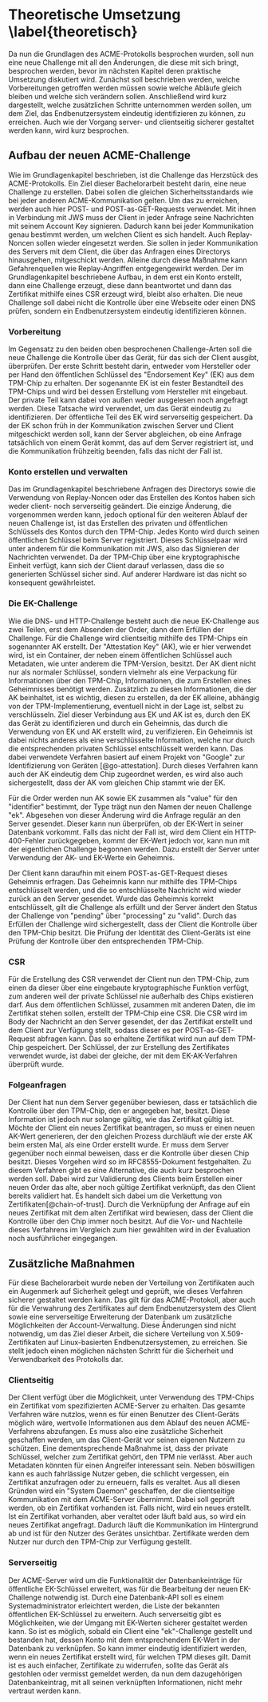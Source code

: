 # Theoretische Umsetzung \label{theoretisch}
Da nun die Grundlagen des ACME-Protokolls besprochen wurden, soll nun eine neue Challenge mit all den Änderungen, die diese mit sich bringt, besprochen werden, bevor im nächsten Kapitel deren praktische Umsetzung diskutiert wird. Zunächst soll beschrieben werden, welche Vorbereitungen getroffen werden müssen sowie welche Abläufe gleich bleiben und welche sich verändern sollen. Anschließend wird kurz dargestellt, welche zusätzlichen Schritte unternommen werden sollen, um dem Ziel, das Endbenutzersystem eindeutig identifizieren zu können, zu erreichen. Auch wie der Vorgang server- und clientseitig sicherer gestaltet werden kann, wird kurz besprochen.

## Aufbau der neuen ACME-Challenge
Wie im Grundlagenkapitel beschrieben, ist die Challenge das Herzstück des ACME-Protokolls. Ein Ziel dieser Bachelorarbeit besteht darin, eine neue Challenge zu erstellen. Dabei sollen die gleichen Sicherheitsstandards wie bei jeder anderen ACME-Kommunikation gelten. Um das zu erreichen, werden auch hier POST- und POST-as-GET-Requests verwendet. Mit ihnen in Verbindung mit JWS muss der Client in jeder Anfrage seine Nachrichten mit seinem Account Key signieren. Dadurch kann bei jeder Kommunikation genau bestimmt werden, um welchen Client es sich handelt. Auch Replay-Noncen sollen wieder eingesetzt werden. Sie sollen in jeder Kommunikation des Servers mit dem Client, die über das Anfragen eines Directorys hinausgehen, mitgeschickt werden. Alleine durch diese Maßnahme kann Gefahrenquellen wie Replay-Angriffen entgegengewirkt werden. Der im Grundlagenkapitel beschriebene Aufbau, in dem erst ein Konto erstellt, dann eine Challenge erzeugt, diese dann beantwortet und dann das Zertifikat mithilfe eines CSR erzeugt wird, bleibt also erhalten. Die neue Challenge soll dabei nicht die Kontrolle über eine Webseite oder einen DNS prüfen, sondern ein Endbenutzersystem eindeutig identifizieren können.

### Vorbereitung
Im Gegensatz zu den beiden oben besprochenen Challenge-Arten soll die neue Challenge die Kontrolle über das Gerät, für das sich der Client ausgibt, überprüfen. Der erste Schritt besteht darin, entweder vom Hersteller oder per Hand den öffentlichen Schlüssel des "Endorsement Key" (EK) aus dem TPM-Chip zu erhalten. Der sogenannte EK ist ein fester Bestandteil des TPM-Chips und wird bei dessen Erstellung vom Hersteller mit eingebaut. Der private Teil kann dabei von außen weder ausgelesen noch angefragt werden. Diese Tatsache wird verwendet, um das Gerät eindeutig zu identifizieren. Der öffentliche Teil des EK wird serverseitig gespeichert. Da der EK schon früh in der Kommunikation zwischen Server und Client mitgeschickt werden soll, kann der Server abgleichen, ob eine Anfrage tatsächlich von einem Gerät kommt, das auf dem Server registriert ist, und die Kommunikation frühzeitig beenden, falls das nicht der Fall ist.

### Konto erstellen und verwalten
Das im Grundlagenkapitel beschriebene Anfragen des Directorys sowie die Verwendung von Replay-Noncen oder das Erstellen des Kontos haben sich weder client- noch serverseitig geändert. Die einzige Änderung, die vorgenommen werden kann, jedoch optional für den weiteren Ablauf der neuen Challenge ist, ist das Erstellen des privaten und öffentlichen Schlüssels des Kontos durch den TPM-Chip. Jedes Konto wird durch seinen öffentlichen Schlüssel beim Server registriert. Dieses Schlüsselpaar wird unter anderem für die Kommunikation mit JWS, also das Signieren der Nachrichten verwendet. Da der TPM-Chip über eine kryptographische Einheit verfügt, kann sich der Client darauf verlassen, dass die so generierten Schlüssel sicher sind. Auf anderer Hardware ist das nicht so konsequent gewährleistet.

### Die EK-Challenge
Wie die DNS- und HTTP-Challenge besteht auch die neue EK-Challenge aus zwei Teilen, erst dem Absenden der Order, dann dem Erfüllen der Challenge.
Für die Challenge wird clientseitig mithilfe des TPM-Chips ein sogenannter AK erstellt. Der "Attestation Key" (AK), wie er hier verwendet wird, ist ein Container, der neben einem öffentlichen Schlüssel auch Metadaten, wie unter anderem die TPM-Version, besitzt. Der AK dient nicht nur als normaler Schlüssel, sondern vielmehr als eine Verpackung für Informationen über den TPM-Chip, Informationen, die zum Erstellen eines Geheimnisses benötigt werden. Zusätzlich zu diesen Informationen, die der AK beinhaltet, ist es wichtig, diesen zu erstellen, da der EK alleine, abhängig von der TPM-Implementierung, eventuell nicht in der Lage ist, selbst zu verschlüsseln. Ziel dieser Verbindung aus EK und AK ist es, durch den EK das Gerät zu identifizieren und durch ein Geheimnis, das durch die Verwendung von EK und AK erstellt wird, zu verifizieren. Ein Geheimnis ist dabei nichts anderes als eine verschlüsselte Information, welche nur durch die entsprechenden privaten Schlüssel entschlüsselt werden kann. Das dabei verwendete Verfahren basiert auf einem Projekt von "Google" zur Identifizierung von Geräten [@go-attestation]. Durch dieses Verfahren kann auch der AK eindeutig dem Chip zugeordnet werden, es wird also auch sichergestellt, dass der AK vom gleichen Chip stammt wie der EK.

Für die Order werden nun AK sowie EK zusammen als "value" für den "identifier" bestimmt, der Type trägt nun den Namen der neuen Challenge "ek". Abgesehen von dieser Änderung wird die Anfrage regulär an den Server gesendet. Dieser kann nun überprüfen, ob der EK-Wert in seiner Datenbank vorkommt. Falls das nicht der Fall ist, wird dem Client ein HTTP-400-Fehler zurückgegeben, kommt der EK-Wert jedoch vor, kann nun mit der eigentlichen Challenge begonnen werden. Dazu erstellt der Server unter Verwendung der AK- und EK-Werte ein Geheimnis.

Der Client kann daraufhin mit einem POST-as-GET-Request dieses Geheimnis erfragen. Das Geheimnis kann nur mithilfe des TPM-Chips entschlüsselt werden, und die so entschlüsselte Nachricht wird wieder zurück an den Server gesendet. Wurde das Geheimnis korrekt entschlüsselt, gilt die Challenge als erfüllt und der Server ändert den Status der Challenge von "pending" über "processing" zu "valid". Durch das Erfüllen der Challenge wird sichergestellt, dass der Client die Kontrolle über den TPM-Chip besitzt. Die Prüfung der Identität des Client-Geräts ist eine Prüfung der Kontrolle über den entsprechenden TPM-Chip.

### CSR
Für die Erstellung des CSR verwendet der Client nun den TPM-Chip, zum einen da dieser über eine eingebaute kryptographische Funktion verfügt, zum anderen weil der private Schlüssel nie außerhalb des Chips existieren darf. Aus dem öffentlichen Schlüssel, zusammen mit anderen Daten, die im Zertifikat stehen sollen, erstellt der TPM-Chip eine CSR. Die CSR wird im Body der Nachricht an den Server gesendet, der das Zertifikat erstellt und dem Client zur Verfügung stellt, sodass dieser es per POST-as-GET-Request abfragen kann. Das so erhaltene Zertifikat wird nun auf dem TPM-Chip gespeichert. Der Schlüssel, der zur Erstellung des Zertifikates verwendet wurde, ist dabei der gleiche, der mit dem EK-AK-Verfahren überprüft wurde.

### Folgeanfragen
Der Client hat nun dem Server gegenüber bewiesen, dass er tatsächlich die Kontrolle über den TPM-Chip, den er angegeben hat, besitzt. Diese Information ist jedoch nur solange gültig, wie das Zertifikat gültig ist. Möchte der Client ein neues Zertifikat beantragen, so muss er einen neuen AK-Wert generieren, der den gleichen Prozess durchläuft wie der erste AK beim ersten Mal, als eine Order erstellt wurde. Er muss dem Server gegenüber noch einmal beweisen, dass er die Kontrolle über diesen Chip besitzt. Dieses Vorgehen wird so im RFC8555-Dokument festgehalten.
Zu diesem Verfahren gibt es eine Alternative, die auch kurz besprochen werden soll. Dabei wird zur Validierung des Clients beim Erstellen einer neuen Order das alte, aber noch gültige Zertifikat verknüpft, das den Client bereits validiert hat. Es handelt sich dabei um die Verkettung von Zertifikaten[@chain-of-trust]. Durch die Verknüpfung der Anfrage auf ein neues Zertifikat mit dem alten Zertifikat wird bewiesen, dass der Client die Kontrolle über den Chip immer noch besitzt. Auf die Vor- und Nachteile dieses Verfahrens im Vergleich zum hier gewählten wird in der Evaluation noch ausführlicher eingegangen.

## Zusätzliche Maßnahmen
Für diese Bachelorarbeit wurde neben der Verteilung von Zertifikaten auch ein Augenmerk auf Sicherheit gelegt und geprüft, wie dieses Verfahren sicherer gestaltet werden kann. Das gilt für das ACME-Protokoll, aber auch für die Verwahrung des Zertifikates auf dem Endbenutzersystem des Client sowie eine serverseitige Erweiterung der Datenbank um zusätzliche Möglichkeiten der Account-Verwaltung. Diese Änderungen sind nicht notwendig, um das Ziel dieser Arbeit, die sichere Verteilung von X.509-Zertifikaten auf Linux-basierten Endbenutzersystemen, zu erreichen. Sie stellt jedoch einen möglichen nächsten Schritt für die Sicherheit und Verwendbarkeit des Protokolls dar.

### Clientseitig
Der Client verfügt über die Möglichkeit, unter Verwendung des TPM-Chips ein Zertifikat vom spezifizierten ACME-Server zu erhalten. Das gesamte Verfahren wäre nutzlos, wenn es für einen Benutzer des Client-Geräts möglich wäre, wertvolle Informationen aus dem Ablauf des neuen ACME-Verfahrens abzufangen. Es muss also eine zusätzliche Sicherheit geschaffen werden, um das Client-Gerät vor seinen eigenen Nutzern zu schützen. Eine dementsprechende Maßnahme ist, dass der private Schlüssel, welcher zum Zertifikat gehört, den TPM nie verlässt. Aber auch Metadaten könnten für einen Angreifer interessant sein. Neben böswilligen kann es auch fahrlässige Nutzer geben, die schlicht vergessen, ein Zertifikat anzufragen oder zu erneuern, falls es veraltet. Aus all diesen Gründen wird ein "System Daemon" geschaffen, der die clientseitige Kommunikation mit dem ACME-Server übernimmt. Dabei soll geprüft werden, ob ein Zertifikat vorhanden ist. Falls nicht, wird ein neues erstellt. Ist ein Zertifikat vorhanden, aber veraltet oder läuft bald aus, so wird ein neues Zertifikat angefragt. Dadurch läuft die Kommunikation im Hintergrund ab und ist für den Nutzer des Gerätes unsichtbar. Zertifikate werden dem Nutzer nur durch den TPM-Chip zur Verfügung gestellt.

### Serverseitig
Der ACME-Server wird um die Funktionalität der Datenbankeinträge für öffentliche EK-Schlüssel erweitert, was für die Bearbeitung der neuen EK-Challenge notwendig ist. Durch eine Datenbank-API soll es einem Systemadministrator erleichtert werden, die Liste der bekannten öffentlichen EK-Schlüssel zu erweitern. Auch serverseitig gibt es Möglichkeiten, wie der Umgang mit EK-Werten sicherer gestaltet werden kann. So ist es möglich, sobald ein Client eine "ek"-Challenge gestellt und bestanden hat, dessen Konto mit dem entsprechendem EK-Wert in der Datenbank zu verknüpfen. So kann immer eindeutig identifiziert werden, wenn ein neues Zertifikat erstellt wird, für welchen TPM dieses gilt. Damit ist es auch einfacher, Zertifikate zu widerrufen, sollte das Gerät als gestohlen oder vermisst gemeldet werden, da nun dem dazugehörigen Datenbankeintrag, mit all seinen verknüpften Informationen, nicht mehr vertraut werden kann.

